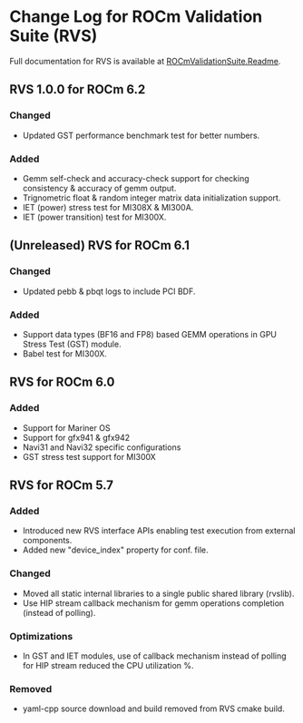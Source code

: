 # Change Log for ROCm Validation Suite (RVS)

Full documentation for RVS is available at [ROCmValidationSuite.Readme](https://github.com/ROCm/ROCmValidationSuite).

## RVS 1.0.0 for ROCm 6.2

### Changed

- Updated GST performance benchmark test for better numbers.

### Added

- Gemm self-check and accuracy-check support for checking consistency & accuracy of gemm output.
- Trignometric float & random integer matrix data initialization support.
- IET (power) stress test for MI308X & MI300A.
- IET (power transition) test for MI300X.

## (Unreleased) RVS for ROCm 6.1

### Changed
- Updated pebb & pbqt logs to include PCI BDF.

### Added
- Support data types (BF16 and FP8) based GEMM operations in GPU Stress Test (GST) module.
- Babel test for MI300X.

## RVS for ROCm 6.0

### Added
- Support for Mariner OS
- Support for gfx941 & gfx942
- Navi31 and Navi32 specific configurations
- GST stress test support for MI300X

## RVS for ROCm 5.7

### Added
- Introduced new RVS interface APIs enabling test execution from external components.
- Added new "device_index" property for conf. file.

### Changed
- Moved all static internal libraries to a single public shared library (rvslib).
- Use HIP stream callback mechanism for gemm operations completion (instead of polling).

### Optimizations
- In GST and IET modules, use of callback mechanism instead of polling for HIP stream reduced the CPU utilization %.

### Removed
- yaml-cpp source download and build removed from RVS cmake build.

